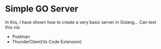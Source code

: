 <h1>Simple GO Server</h1>

<p>
    In this, I have shown how to create a very basic server in Golang...
    Can test this via:


<ul>
    <li>Postman</li>
    <li>ThunderClient(Vs Code Extension)</li>
</ul>
</p>